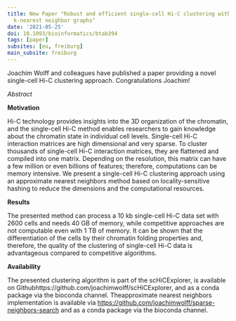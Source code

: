 ```yaml
---
title: New Paper "Robust and efficient single-cell Hi-C clustering with approximate
  k-nearest neighbor graphs"
date: '2021-05-25'
doi: 10.1093/bioinformatics/btab394
tags: [paper]
subsites: [eu, freiburg]
main_subsite: freiburg
---
```


Joachim Wolff and colleagues have published a paper providing a novel single-cell Hi-C clustering approach. Congratulations Joachim!


_Abstract_ 

__Motivation__

Hi-C technology provides insights into the 3D organization of the chromatin, and the single-cell  Hi-C  method  enables  researchers  to  gain  knowledge  about  the  chromatin  state  in  individual  cell levels. Single-cell Hi-C interaction matrices are high dimensional and very sparse. To cluster thousands of single-cell Hi-C interaction matrices, they are flattened and compiled into one matrix. Depending on the resolution, this matrix can have a few million or even billions of features; therefore, computations can be memory intensive. We present a single-cell Hi-C clustering approach using an approximate nearest neighbors method based on locality-sensitive hashing to reduce the dimensions and the computational resources.

__Results__

The presented method can process a 10 kb single-cell Hi-C data set with 2600 cells and needs 40 GB of memory, while competitive approaches are not computable even with 1 TB of memory. It can be shown that the differentiation of the cells by their chromatin folding properties and, therefore, the quality of the clustering of single-cell Hi-C data is advantageous compared to competitive algorithms.

__Availability__

The  presented  clustering  algorithm  is  part  of  the  scHiCExplorer,  is  available  on  Githubhttps://github.com/joachimwolff/scHiCExplorer, and as a conda package via the bioconda channel. Theapproximate  nearest  neighbors  implementation  is  available  via  https://github.com/joachimwolff/sparse-neighbors-search and as a conda package via the bioconda channel.


